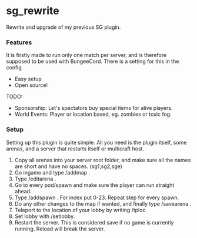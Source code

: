 # sg_rewrite
Rewrite and upgrade of my previous SG plugin.


### Features
It is firstly made to run only one match per server, and is therefore supposed to be used with BungeeCord. There is a setting for this in the config.
- Easy setup
- Open source!


TODO:
- Sponsorship: Let's spectators buy special items for alive players.
- World Events: Player or location based, eg. zombies or toxic fog.

### Setup
Setting up this plugin is quite simple. All you need is the plugin itself, some arenas, and a server that restarts itself or multicraft host.  
1. Copy all arenas into your server root folder, and make sure all the names are short and have no spaces. (sg1,sg2,sge)  
2. Go ingame and type /addmap <filename> <Displayname>. 
3. Type /editarena <filename>. 
4. Go to every pod/spawn and make sure the player can run straight ahead.
5. Type /addspawn <filename> <index>. For index put 0-23. Repeat step for every spawn.   
6. Do any other changes to the map if wanted, and finally type /savearena <filename>.
7. Teleport to the location of your lobby by writing /tploc <world> <x> <y> <z>
8. Set lobby with /setlobby.
9. Restart the server. This is considered save if no game is currently running. Reload will break the server.
